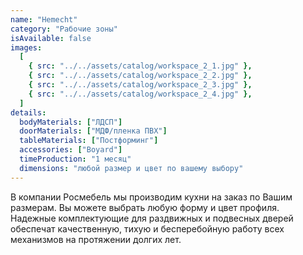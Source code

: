 ```yaml
---
name: "Hemecht"
category: "Рабочие зоны"
isAvailable: false
images:
  [
    { src: "../../assets/catalog/workspace_2_1.jpg" },
    { src: "../../assets/catalog/workspace_2_2.jpg" },
    { src: "../../assets/catalog/workspace_2_3.jpg" },
    { src: "../../assets/catalog/workspace_2_4.jpg" },
  ]
details:
  bodyMaterials: ["ЛДСП"]
  doorMaterials: ["МДФ/пленка ПВХ"]
  tableMaterials: ["Постформинг"]
  accessories: ["Boyard"]
  timeProduction: "1 месяц"
  dimensions: "любой размер и цвет по вашему выбору"
---
```


В компании Росмебель мы производим кухни на заказ по Вашим размерам. Вы можете выбрать любую форму и цвет профиля.
Надежные комплектующие для раздвижных и подвесных дверей обеспечат качественную, тихую и бесперебойную работу всех механизмов на протяжении долгих лет.

